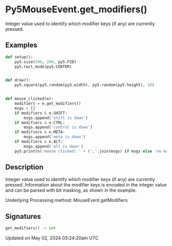 # Py5MouseEvent.get_modifiers()

Integer value used to identify which modifier keys (if any) are currently pressed.

## Examples

<div class="example-table">

<div class="example-row"><div class="example-cell-image">

</div><div class="example-cell-code">

```python
def setup():
    py5.size(200, 200, py5.P2D)
    py5.rect_mode(py5.CENTER)


def draw():
    py5.square(py5.random(py5.width), py5.random(py5.height), 10)


def mouse_clicked(e):
    modifiers = e.get_modifiers()
    msgs = []
    if modifiers & e.SHIFT:
        msgs.append('shift is down')
    if modifiers & e.CTRL:
        msgs.append('control is down')
    if modifiers & e.META:
        msgs.append('meta is down')
    if modifiers & e.ALT:
        msgs.append('alt is down')
    py5.println('mouse clicked: ' + (','.join(msgs) if msgs else 'no modifiers'))
```

</div></div>

</div>

## Description

Integer value used to identify which modifier keys (if any) are currently pressed. Information about the modifier keys is encoded in the integer value and can be parsed with bit masking, as shown in the example.

Underlying Processing method: MouseEvent.getModifiers

## Signatures

```python
get_modifiers() -> int
```

Updated on May 02, 2024 03:24:20am UTC
